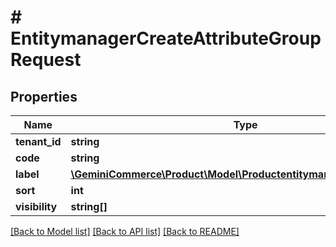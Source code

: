 # # EntitymanagerCreateAttributeGroupRequest


## Properties 


Name | Type | Description | Notes
------------ | ------------- | ------------- | -------------
**tenant_id**| **string** |   | [optional]
**code**| **string** |   | [optional]
**label**| [**\GeminiCommerce\Product\Model\ProductentitymanagerLocalizedText**](ProductentitymanagerLocalizedText.md) |   | [optional]
**sort**| **int** |   | [optional]
**visibility**| **string[]** |   | [optional]


[[Back to Model list]](../../README.md#models) [[Back to API list]](../../README.md#endpoints) [[Back to README]](../../README.md)

